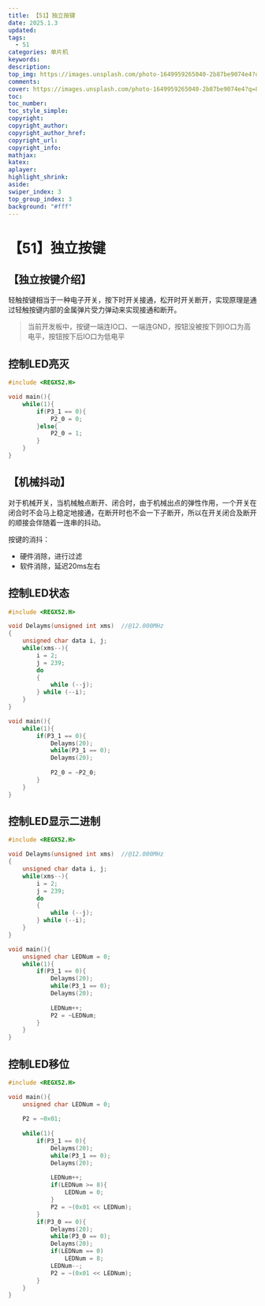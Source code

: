 ```yaml
---
title: 【51】独立按键
date: 2025.1.3
updated:
tags:
  - 51
categories: 单片机
keywords:
description:
top_img: https://images.unsplash.com/photo-1649959265040-2b87be9074e4?q=80&w=1546&auto=format&fit=crop&ixlib=rb-4.0.3&ixid=M3wxMjA3fDB8MHxwaG90by1wYWdlfHx8fGVufDB8fHx8fA%3D%3D
comments:
cover: https://images.unsplash.com/photo-1649959265040-2b87be9074e4?q=80&w=1546&auto=format&fit=crop&ixlib=rb-4.0.3&ixid=M3wxMjA3fDB8MHxwaG90by1wYWdlfHx8fGVufDB8fHx8fA%3D%3D
toc:
toc_number:
toc_style_simple:
copyright:
copyright_author:
copyright_author_href:
copyright_url:
copyright_info:
mathjax:
katex:
aplayer:
highlight_shrink:
aside:
swiper_index: 3
top_group_index: 3
background: "#fff"
---
```


# 【51】独立按键

## 【独立按键介绍】

轻触按键相当于一种电子开关，按下时开关接通，松开时开关断开，实现原理是通过轻触按键内部的金属弹片受力弹动来实现接通和断开。

> 当前开发板中，按键一端连IO口、一端连GND，按钮没被按下则IO口为高电平，按钮按下后IO口为低电平

## 控制LED亮灭

```c
#include <REGX52.H>

void main(){
    while(1){
		if(P3_1 == 0){
			P2_0 = 0;
		}else{
			P2_0 = 1;
		}
    }
}
```

## 【机械抖动】

对于机械开关，当机械触点断开、闭合时，由于机械出点的弹性作用，一个开关在闭合时不会马上稳定地接通，在断开时也不会一下子断开，所以在开关闭合及断开的顺接会伴随着一连串的抖动。

按键的消抖：

- 硬件消除，进行过滤
- 软件消除，延迟20ms左右

## 控制LED状态

```c
#include <REGX52.H>

void Delayms(unsigned int xms)	//@12.000MHz
{
	unsigned char data i, j;
	while(xms--){
		i = 2;
		j = 239;
		do
		{
			while (--j);
		} while (--i);
	}
}

void main(){
    while(1){
		if(P3_1 == 0){
			Delayms(20);
			while(P3_1 == 0);
			Delayms(20);
			
			P2_0 = ~P2_0;
		}
    }
}
```

## 控制LED显示二进制

```c
#include <REGX52.H>

void Delayms(unsigned int xms)	//@12.000MHz
{
	unsigned char data i, j;
	while(xms--){
		i = 2;
		j = 239;
		do
		{
			while (--j);
		} while (--i);
	}
}

void main(){
	unsigned char LEDNum = 0;
    while(1){
		if(P3_1 == 0){
			Delayms(20);
			while(P3_1 == 0);
			Delayms(20);
			
			LEDNum++;
			P2 = ~LEDNum;
		}
    }
}
```

## 控制LED移位

```c
#include <REGX52.H>

void main(){
	unsigned char LEDNum = 0;
	
	P2 = ~0x01;
    
	while(1){
		if(P3_1 == 0){
			Delayms(20);
			while(P3_1 == 0);
			Delayms(20);
			
			LEDNum++;
			if(LEDNum >= 8){
				LEDNum = 0;
			}
			P2 = ~(0x01 << LEDNum);
		}
		if(P3_0 == 0){
			Delayms(20);
			while(P3_0 == 0);
			Delayms(20);
			if(LEDNum == 0)
				LEDNum = 8;
			LEDNum--;
			P2 = ~(0x01 << LEDNum);
		}
    }
}
```

